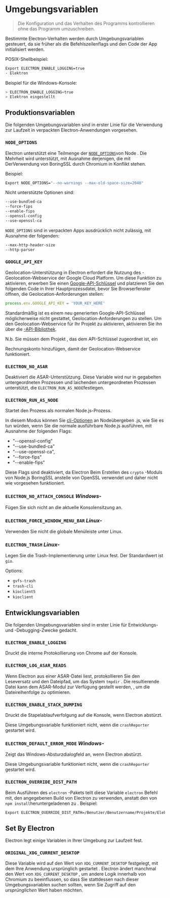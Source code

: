 # Umgebungsvariablen

> Die Konfiguration und das Verhalten des Programms kontrollieren ohne das Programm umzuschreiben.

Bestimmte Electron-Verhalten werden durch Umgebungsvariablen gesteuert, da sie früher als die Befehlszeilenflags und den Code der App initialisiert werden.

POSIX-Shellbeispiel:

```sh
Export ELECTRON_ENABLE_LOGGING=true
- Elektron
```

Beispiel für die Windows-Konsole:

```powershell
> ELECTRON_ENABLE_LOGGING=true
> Elektron eingestellt
```

## Produktionsvariablen

Die folgenden Umgebungsvariablen sind in erster Linie für die Verwendung zur Laufzeit in verpackten Electron-Anwendungen vorgesehen.

### `NODE_OPTIONS`

Electron unterstützt eine Teilmenge der [`NODE_OPTIONS`](https://nodejs.org/api/cli.html#cli_node_options_options)von Node . Die Mehrheit wird unterstützt, mit Ausnahme derjenigen, die mit DerVerwendung von BoringSSL durch Chromium in Konflikt stehen.

Beispiel:

```sh
Export NODE_OPTIONS="--no-warnings --max-old-space-size=2048"
```

Nicht unterstützte Optionen sind:

```sh
--use-bundled-ca
--force-fips
--enable-fips
--openssl-config
--use-openssl-ca
```

`NODE_OPTIONS` sind in verpackten Apps ausdrücklich nicht zulässig, mit Ausnahme der folgenden:

```sh
--max-http-header-size
--http-parser
```

### `GOOGLE_API_KEY`

Geolocation-Unterstützung in Electron erfordert die Nutzung des -Geolocation-Webservice der Google Cloud Platform. Um diese Funktion zu aktivieren, erwerben Sie einen [Google-API-Schlüssel](https://developers.google.com/maps/documentation/geolocation/get-api-key) und platzieren Sie den folgenden Code in Ihrer Hauptprozessdatei, bevor Sie Browserfenster öffnen, die Geolocation-Anforderungen stellen:

```javascript
process.env.GOOGLE_API_KEY = 'YOUR_KEY_HERE'
```

Standardmäßig ist es einem neu generierten Google-API-Schlüssel möglicherweise nicht gestattet, Geolocation-Anforderungen zu stellen. Um den Geolocation-Webservice für Ihr Projekt zu aktivieren, aktivieren Sie ihn über die [-API-Bibliothek](https://console.cloud.google.com/apis/library).

N.b. Sie müssen dem Projekt</a> , das dem API-Schlüssel zugeordnet ist, ein

Rechnungskonto hinzufügen, damit der Geolocation-Webservice funktioniert.</p> 



### `ELECTRON_NO_ASAR`

Deaktiviert die ASAR-Unterstützung. Diese Variable wird nur in gegabelten untergeordneten Prozessen und laichenden untergeordneten Prozessen unterstützt, die `ELECTRON_RUN_AS_NODE`festlegen.



### `ELECTRON_RUN_AS_NODE`

Startet den Prozess als normalen Node.js-Prozess.

In diesem Modus können Sie [cli-Optionen](https://nodejs.org/api/cli.html) an Nodeübergeben .js, wie Sie es tun würden, wenn Sie die normale ausführbare Node.js ausführen, mit Ausnahme der folgenden Flags:

* "--openssl-config"
* "--use-bundled-ca"
* "--use-openssl-ca",
* "--force-fips"
* "--enable-fips"

Diese Flags sind deaktiviert, da Electron Beim Erstellen des `crypto` -Moduls von Node.js BoringSSL anstelle von OpenSSL verwendet und daher nicht wie vorgesehen funktioniert.



### `ELECTRON_NO_ATTACH_CONSOLE` _Windows-_

Fügen Sie sich nicht an die aktuelle Konsolensitzung an.



### `ELECTRON_FORCE_WINDOW_MENU_BAR` _Linux-_

Verwenden Sie nicht die globale Menüleiste unter Linux.



### `ELECTRON_TRASH` _Linux-_

Legen Sie die Trash-Implementierung unter Linux fest. Der Standardwert ist `gio`.

Options:

* `gvfs-trash`
* `trash-cli`
* `kioclient5`
* `kioclient`



## Entwicklungsvariablen

Die folgenden Umgebungsvariablen sind in erster Linie für Entwicklungs- und -Debugging-Zwecke gedacht.



### `ELECTRON_ENABLE_LOGGING`

Druckt die interne Protokollierung von Chrome auf der Konsole.



### `ELECTRON_LOG_ASAR_READS`

Wenn Electron aus einer ASAR-Datei liest, protokollieren Sie den Leseversatz und den Dateipfad, um das System `tmpdir` . Die resultierende Datei kann dem ASAR-Modul zur Verfügung gestellt werden, , um die Dateireihenfolge zu optimieren.



### `ELECTRON_ENABLE_STACK_DUMPING`

Druckt die Stapelablaufverfolgung auf die Konsole, wenn Electron abstürzt.

Diese Umgebungsvariable funktioniert nicht, wenn die `crashReporter` gestartet wird.



### `ELECTRON_DEFAULT_ERROR_MODE` _Windows-_

Zeigt das Windows-Absturzdialogfeld an, wenn Electron abstürzt.

Diese Umgebungsvariable funktioniert nicht, wenn die `crashReporter` gestartet wird.



### `ELECTRON_OVERRIDE_DIST_PATH`

Beim Ausführen des `electron` -Pakets teilt diese Variable `electron` Befehl mit, den angegebenen Build von Electron zu verwenden, anstatt den von `npm install`heruntergeladenen zu . Beispiel:



```sh
Export ELECTRON_OVERRIDE_DIST_PATH=/Benutzer/Benutzername/Projekte/Elektronen/Out/Testing
```




## Set By Electron

Electron legt einige Variablen in Ihrer Umgebung zur Laufzeit fest.



### `ORIGINAL_XDG_CURRENT_DESKTOP`

Diese Variable wird auf den Wert von `XDG_CURRENT_DESKTOP` festgelegt, mit dem Ihre Anwendung ursprünglich gestartet .  Electron ändert manchmal den Wert von `XDG_CURRENT_DESKTOP` , um andere Logik innerhalb von Chromium zu beeinflussen, so dass Sie stattdessen nach dieser Umgebungsvariablen suchen sollten, wenn Sie Zugriff auf den _ursprünglichen_ Wert haben möchten.
